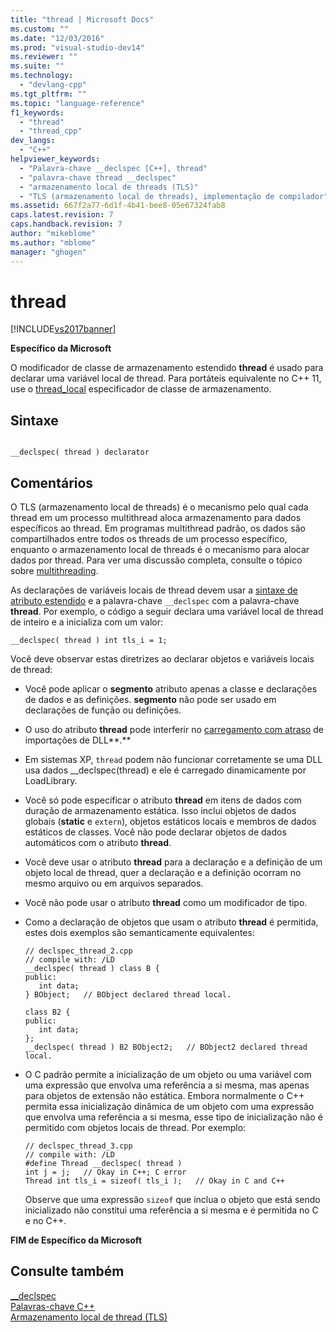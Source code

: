 ```yaml
---
title: "thread | Microsoft Docs"
ms.custom: ""
ms.date: "12/03/2016"
ms.prod: "visual-studio-dev14"
ms.reviewer: ""
ms.suite: ""
ms.technology: 
  - "devlang-cpp"
ms.tgt_pltfrm: ""
ms.topic: "language-reference"
f1_keywords: 
  - "thread"
  - "thread_cpp"
dev_langs: 
  - "C++"
helpviewer_keywords: 
  - "Palavra-chave __declspec [C++], thread"
  - "palavra-chave thread __declspec"
  - "armazenamento local de threads (TLS)"
  - "TLS (armazenamento local de threads), implementação de compilador"
ms.assetid: 667f2a77-6d1f-4b41-bee8-05e67324fab8
caps.latest.revision: 7
caps.handback.revision: 7
author: "mikeblome"
ms.author: "mblome"
manager: "ghogen"
---
```

# thread
[!INCLUDE[vs2017banner](../assembler/inline/includes/vs2017banner.md)]

**Específico da Microsoft**  
  
 O modificador de classe de armazenamento estendido **thread** é usado para declarar uma variável local de thread.  Para portáteis equivalente no C\+\+ 11, use o [thread\_local](../cpp/storage-classes-cpp.md#thread_local) especificador de classe de armazenamento.  
  
## Sintaxe  
  
```  
  
__declspec( thread ) declarator  
```  
  
## Comentários  
 O TLS \(armazenamento local de threads\) é o mecanismo pelo qual cada thread em um processo multithread aloca armazenamento para dados específicos ao thread.  Em programas multithread padrão, os dados são compartilhados entre todos os threads de um processo específico, enquanto o armazenamento local de threads é o mecanismo para alocar dados por thread.  Para ver uma discussão completa, consulte o tópico sobre [multithreading](../parallel/multithreading-support-for-older-code-visual-cpp.md).  
  
 As declarações de variáveis locais de thread devem usar a [sintaxe de atributo estendido](../cpp/declspec.md) e a palavra\-chave `__declspec` com a palavra\-chave **thread**.  Por exemplo, o código a seguir declara uma variável local de thread de inteiro e a inicializa com um valor:  
  
```  
__declspec( thread ) int tls_i = 1;  
```  
  
 Você deve observar estas diretrizes ao declarar objetos e variáveis locais de thread:  
  
-   Você pode aplicar o **segmento** atributo apenas a classe e declarações de dados e as definições. **segmento** não pode ser usado em declarações de função ou definições.  
  
-   O uso do atributo **thread** pode interferir no [carregamento com atraso](../build/reference/linker-support-for-delay-loaded-dlls.md) de importações de DLL**.**  
  
-   Em sistemas XP, `thread` podem não funcionar corretamente se uma DLL usa dados \_\_declspec\(thread\) e ele é carregado dinamicamente por LoadLibrary.  
  
-   Você só pode especificar o atributo **thread** em itens de dados com duração de armazenamento estática.  Isso inclui objetos de dados globais \(**static** e `extern`\), objetos estáticos locais e membros de dados estáticos de classes.  Você não pode declarar objetos de dados automáticos com o atributo **thread**.  
  
-   Você deve usar o atributo **thread** para a declaração e a definição de um objeto local de thread, quer a declaração e a definição ocorram no mesmo arquivo ou em arquivos separados.  
  
-   Você não pode usar o atributo **thread** como um modificador de tipo.  
  
-   Como a declaração de objetos que usam o atributo **thread** é permitida, estes dois exemplos são semanticamente equivalentes:  
  
    ```  
    // declspec_thread_2.cpp  
    // compile with: /LD  
    __declspec( thread ) class B {  
    public:  
       int data;  
    } BObject;   // BObject declared thread local.  
  
    class B2 {  
    public:  
       int data;  
    };  
    __declspec( thread ) B2 BObject2;   // BObject2 declared thread local.  
    ```  
  
-   O C padrão permite a inicialização de um objeto ou uma variável com uma expressão que envolva uma referência a si mesma, mas apenas para objetos de extensão não estática.  Embora normalmente o C\+\+ permita essa inicialização dinâmica de um objeto com uma expressão que envolva uma referência a si mesma, esse tipo de inicialização não é permitido com objetos locais de thread.  Por exemplo:  
  
    ```  
    // declspec_thread_3.cpp  
    // compile with: /LD  
    #define Thread __declspec( thread )  
    int j = j;   // Okay in C++; C error  
    Thread int tls_i = sizeof( tls_i );   // Okay in C and C++  
    ```  
  
     Observe que uma expressão `sizeof` que inclua o objeto que está sendo inicializado não constitui uma referência a si mesma e é permitida no C e no C\+\+.  
  
 **FIM de Específico da Microsoft**  
  
## Consulte também  
 [\_\_declspec](../cpp/declspec.md)   
 [Palavras\-chave C\+\+](../cpp/keywords-cpp.md)   
 [Armazenamento local de thread \(TLS\)](../parallel/thread-local-storage-tls.md)